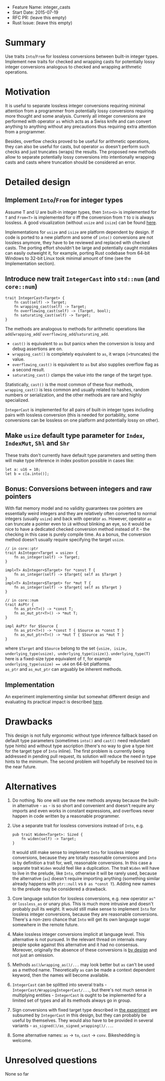 - Feature Name: integer_casts
- Start Date: 2015-07-19
- RFC PR: (leave this empty)
- Rust Issue: (leave this empty)

# Summary

Use traits `Into`/`From` for lossless conversions between built-in integer types. Implement new
traits for checked and wrapping casts for potentially lossy integer conversions analogous to checked
and wrapping arithmetic operations.

# Motivation

It is useful to separate lossless integer conversions requiring minimal attention from a programmer
from potentially lossy conversions requiring more thought and some analysis. Currenly all integer
conversions are performed with operator `as` which acts as a Swiss knife and can convert anything to
anything without any precautions thus requiring extra attention from a programmer.

Besides, overflow checks proved to be useful for arithmetic operations, they can also be useful for
casts, but operator `as` doesn't perform such checks and just truncates (wraps) the results.
The proposed new methods allow to separate potentially lossy conversions into intentionally wrapping
casts and casts where truncation should be considered an error.

# Detailed design

## Implement `Into`/`From` for integer types

Assume T and U are built-in integer types, then `Into<U>` is implemented for `T` and `From<T>` is
implemented for `U` iff the conversion from `T` to `U` is always lossless.
A good visualization (without `usize` and `isize`) can be found [here][1].

Implementations for `usize` and `isize` are platform dependent by design. If code is ported
to a new platform and some of `into()` conversions are not lossless anymore, they have to be
reviewed and replaced with checked casts. The porting effort shouldn't be large and potentially
caught mistakes can easily outweight it, for example, porting Rust codebase from 64-bit Windows to
32-bit Linux took minimal amount of time (see the Implementation section).

## Introduce new trait `IntegerCast` into `std::num` (and `core::num`)

```
trait IntegerCast<Target> {
    fn cast(self) -> Target;
    fn wrapping_cast(self) -> Target;
    fn overflowing_cast(self) -> (Target, bool);
    fn saturating_cast(self) -> Target;
}
```

The methods are analogous to methods for arithmetic operations like `add`/`wrapping_add`/
`overflowing_add`/`saturating_add`.
- `cast()` is equivalent to `as` but panics when the conversion is lossy and debug assertions are on.
- `wrapping_cast()` is completely equivalent to `as`, it wraps (=truncates) the value.
- `overflowing_cast()` is equivalent to `as` but also supplies overflow flag as a second result.
- `saturating_cast()` clamps the value into the range of the target type.

Statistically, `cast()` is the most common of these four methods, `wrapping_cast()` is less common
and usually related to hashes, random numbers or serialization, and the other methods are rare and
highly specialized.

`IntegerCast` is implemented for all pairs of built-in integer types including pairs with lossless
conversion (this is needed for portability, some conversions can be lossless on one platform and
potentially lossy on other).

## Make `usize` default type parameter for `Index`, `IndexMut`, `Shl` and `Shr`

These traits don't currently have default type parameters and setting them will make type inference in index position possible in cases like:
```
let a: u16 = 10;
let b = c[a.into()];
```

## Bonus: Conversions between integers and raw pointers
With flat memory model and no validity guarantees raw pointers are essentially weird integers and
they are relatively often converted to normal integers (usually `usize`) and back with operator
`as`. However, operator `as` can truncate a pointer even to `i8` without blinking an eye, so it
would be nice to have a dedicated checked conversion method instead of it - the checking in this case is
purely compile time. As a bonus, the conversion method doesn't usually require specifying the target
`usize`.

```
// in core::ptr
trait AsInteger<Target = usize> {
    fn as_integer(self) -> Target;
}

impl<T> AsInteger<$Target> for *const T {
    fn as_integer(self) -> $Target{ self as $Target }
}
impl<T> AsInteger<$Target> for *mut T {
    fn as_integer(self) -> $Target{ self as $Target }
}

// in core::num
trait AsPtr {
    fn as_ptr<T>() -> *const T;
    fn as_mut_ptr<T>() -> *mut T;
}

impl AsPtr for $Source {
    fn as_ptr<T>() -> *const T { $Source as *const T }
    fn as_mut_ptr<T>() -> *mut T { $Source as *mut T }
}
```

where `$Target` and `$Source` belong to the set `{usize, isize, underlying_type(usize),
underlying_type(isize)}`. `underlying_type(T)` here is a fixed-size type equivalent of `T`, for
example `underlying_type(usize) == u64` on 64-bit platforms.  
`as_ptr` and `as_mut_ptr` can arguably be inherent methods.

## Implementation
An experiment implementing similar but somewhat different design and evaluating its practical
impact is described [here][2].

# Drawbacks

This design is not fully ergonomic without type inference fallback based on default type parameters
(sometimes `into()` and `cast()` need redundant type hints) and without type ascription (there's no
way to give a type hint for the target type of `Into` inline). The first problem is currently being
addressed in pending pull request, its solution will reduce the need in type hints to the minimum.
The second problem will hopefully be resolved too in the near future.

# Alternatives

1. Do nothing. No one will use the new methods anyway because the built-in alternative - `as` - is
so short and convenient and doesn't require any imports and even works in constant expressions,
and overflows never happen in code written by a reasonable programmer.

2. Use a separate trait for lossless conversions instead of `Into`, e.g.

    ```
    pub trait Widen<Target>: Sized {
        fn widen(self) -> Target;
    }
    ```

    It would still make sense to implement `Into` for lossless integer conversions, because they are
totally reasonable conversions and `Into` is by definition a trait for, well, reasonable
conversions. In this case a separate trait `Widen` would feel like a duplication.
The trait `Widen` will have to live in the prelude, like `Into`, otherwise it will be rarely
used, because the alternative (`as`) doesn't require importing anything (something similar already
happens with `ptr::null` vs `0 as *const T`). Adding new names to the prelude may be considered a
drawback.

3. Core language solution for lossless conversions, e.g. new operator `as^` or `lossless_as` or
unary plus. This is much more intrusive and doesn't probably pull its weight.
It would still make sense to implement `Into` for lossless integer conversions, because they are
reasonable conversions. There's a non-zero chance that `Into` will get its own language sugar
somewhere in the remote future.

4. Make lossless integer conversions implicit at language level. This alternative is not pursued.
In the relevant thread on internals many people spoke against this alternative and it had no
consensus. Moreover, originally the absence of these conversions is [by design][4] and not just an
omission.

5. Methods `as()`/`wrapping_as()/...` may look better but `as` can't be used as a method name.
Theoretically `as` can be made a context dependent keyword, then the names will become available.

6. `IntegerCast` can be splitted into several traits - `IntegerCast/WrappingIntegerCast/...`, but
there's not much sense in multiplying entities - `IntegerCast` is ought to be implemented for a
limited set of types and all its methods always go in group.

7. Sign conversions with fixed target type described in [the experiment][2] are subsumed by `IntegerCast` in this
design, but they can probably be useful by themselves. They would also have to be provided in
several variants - `as_signed()/as_signed_wrapping()/...`.

8. Some alternative names: `as` -> `to`, `cast` -> `conv`. Bikeshedding is welcome.

# Unresolved questions

None so far

[1]: https://internals.rust-lang.org/t/implicit-widening-polymorphic-indexing-and-similar-ideas/1141/45
[2]: https://internals.rust-lang.org/t/implicit-widening-polymorphic-indexing-and-similar-ideas/1141/70
[3]: https://internals.rust-lang.org/t/implicit-widening-polymorphic-indexing-and-similar-ideas/1141
[4]: http://graydon2.dreamwidth.org/2015/07/03/
